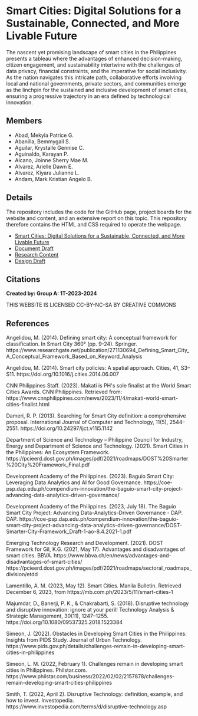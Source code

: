 <h1> Smart Cities: Digital Solutions for a Sustainable, Connected, and More Livable Future </h1>
<p>  The nascent yet promising landscape of smart cities in the Philippines presents a tableau where the advantages of enhanced decision-making, citizen engagement, and sustainability intertwine with the challenges of data privacy, financial constraints, and the imperative for social inclusivity. As the nation navigates this intricate path, collaborative efforts involving local and national governments, private sectors, and communities emerge as the linchpin for the sustained and inclusive development of smart cities, ensuring a progressive trajectory in an era defined by technological innovation. </p>

<h2> Members </h2>
  <ul>
    <li> Abad, Mekyla Patrice G. </li>
    <li> Abanilla, Bemmygail S. </li>
    <li> Aguilar, Krystalle Gennise C. </li>
    <li> Aguinaldo, Karayan P. </li>
    <li> Alcano, Joinne Sherry Mae M. </li>
    <li> Alvarez, Arielle Dawn E. </li>
    <li> Alvarez, Kiyara Julianne L.  </li>
    <li> Andam, Mark Kristian Angelo B.  </li>
  </ul>

  <h2> Details </h2>
<p> The repository includes the code for the GitHub page, project boards for the website and content, and an extensive report on this topic. This repository therefore contains the HTML and CSS required to operate the webpage.  </p>

<ul> 
   <li> <a href= "https://appurl.io/ZyWOJP3nyr"> Smart Cities: Digital Solutions for a Sustainable, Connected, and More Livable Future  </a></li>
<li> <a href="https://docs.google.com/document/d/1HJsIhwu9xKJ8XA508pbQ4uREgmofNFA2z7FBDtOAq5g/edit?usp=sharing](https://docs.google.com/document/d/1HJsIhwu9xKJ8XA508pbQ4uREgmofNFA2z7FBDtOAq5g/edit?usp=sharing/"> Document Draft </a>
</li>
  <li> <a href="https://docs.google.com/document/d/1vTYpY3QnzrzbnNvRvoO3uz9NALBd_reK2vB_Y_tSVMY/edit?usp=sharing"> Research Content </a> </li>
  
   <li> <a href="https://www.figma.com/file/Dbwz1IHmjSFp3TFOSsOPsb/Untitled?type=design&node-id=0%3A1&mode=design&t=8X9in2IMMoB661cA-1"> Design Draft </a> </li>
</ul>

<h2> Citations </h2>
<b> Created by: Group A: 1T-2023-2024 </b>

<p> THIS WEBSITE IS LICENSED CC-BY-NC-SA BY CREATIVE COMMONS </p>

<h2> References </h2>
<p> Angelidou, M. (2014). Defining smart city: A conceptual framework for classification. In Smart City 360° (pp. 9-24). Springer. https://www.researchgate.net/publication/271130694_Defining_Smart_City_A_Conceptual_Framework_Based_on_Keyword_Analysis </p>

<p> Angelidou, M. (2014). Smart city policies: A spatial approach. Cities, 41, S3–S11. https://doi.org/10.1016/j.cities.2014.06.007  </p> 

<p> CNN Philippines Staff. (2023). Makati is PH's sole finalist at the World Smart Cities Awards. CNN Philippines. Retrieved from: https://www.cnnphilippines.com/news/2023/11/4/makati-world-smart-cities-finalist.html

<p> Dameri, R. P. (2013). Searching for Smart City definition: a comprehensive proposal. International Journal of Computer and Technology, 11(5), 2544–2551. https://doi.org/10.24297/ijct.v11i5.1142  </p>

<p> Department of Science and Technology – Philippine Council for Industry, Energy and
Department of Science and Technology. (2021). Smart Cities in the Philippines: An Ecosystem Framework. https://pcieerd.dost.gov.ph/images/pdf/2021/roadmaps/DOST%20Smarter%20City%20Framework_Final.pdf </p>

<p> Development Academy of the Philippines. (2023). Baguio Smart City: Leveraging Data Analytics and AI for Good Governance. https://coe-psp.dap.edu.ph/compendium-innovation/the-baguio-smart-city-project-advancing-data-analytics-driven-governance/ </p>

<p> Development Academy of the Philippines. (2023, July 18). The Baguio Smart City Project: Advancing Data-Analytics-Driven Governance - DAP. DAP. https://coe-psp.dap.edu.ph/compendium-innovation/the-baguio-smart-city-project-advancing-data-analytics-driven-governance/DOST-Smarter-City-Framework_Draft-1-ao-8.4.2021-1.pdf </p>

<p> Emerging Technology Research and Development. (2021). DOST Framework for
Gil, K.G. (2021, May 17). Advantages and disadvantages of smart cities. BBVA. https://www.bbva.ch/en/news/advantages-and-disadvantages-of-smart-cities/ 
https://pcieerd.dost.gov.ph/images/pdf/2021/roadmaps/sectoral_roadmaps_division/etdd </p>

<p> Lamentillo, A. M. (2023, May 12). Smart Cities. Manila Bulletin. Retrieved December 6, 2023, from https://mb.com.ph/2023/5/11/smart-cities-1 </p>

<p> Majumdar, D., Banerji, P. K., & Chakrabarti, S. (2018). Disruptive technology and disruptive innovation: ignore at your peril! Technology Analysis & Strategic Management, 30(11), 1247–1255. https://doi.org/10.1080/09537325.2018.1523384   </p>

<p> Simeon, J. (2022). Obstacles in Developing Smart Cities in the Philippines: Insights from PIDS Study. Journal of Urban Technology. https://www.pids.gov.ph/details/challenges-remain-in-developing-smart-cities-in-philippines </p>

<p> Simeon, L. M. (2022, February 1). Challenges remain in developing smart cities in Philippines. Philstar.com. https://www.philstar.com/business/2022/02/02/2157878/challenges-remain-developing-smart-cities-philippines </p>


<p> Smith, T. (2022, April 2). Disruptive Technology: definition, example, and how to invest. Investopedia. https://www.investopedia.com/terms/d/disruptive-technology.asp </p>





